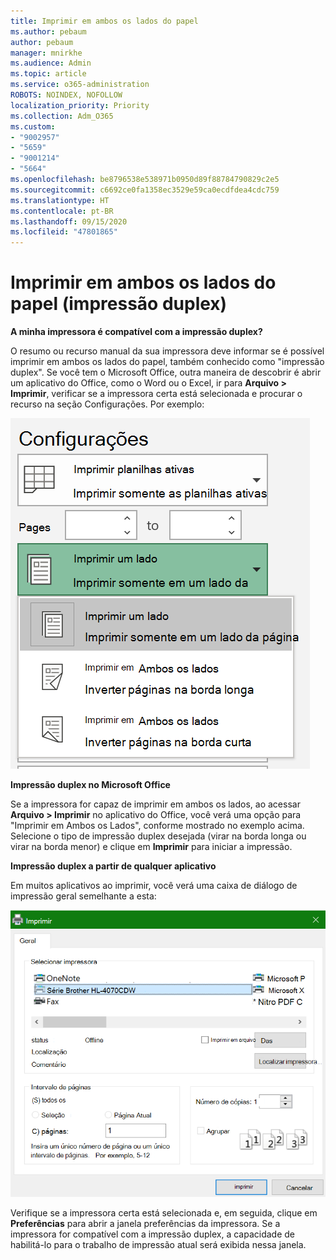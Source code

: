 ```yaml
---
title: Imprimir em ambos os lados do papel
ms.author: pebaum
author: pebaum
manager: mnirkhe
ms.audience: Admin
ms.topic: article
ms.service: o365-administration
ROBOTS: NOINDEX, NOFOLLOW
localization_priority: Priority
ms.collection: Adm_O365
ms.custom:
- "9002957"
- "5659"
- "9001214"
- "5664"
ms.openlocfilehash: be8796538e538971b0950d89f88784790829c2e5
ms.sourcegitcommit: c6692ce0fa1358ec3529e59ca0ecdfdea4cdc759
ms.translationtype: HT
ms.contentlocale: pt-BR
ms.lasthandoff: 09/15/2020
ms.locfileid: "47801865"
---
```

# <a name="printing-on-both-sides-of-paper-duplex-printing"></a>Imprimir em ambos os lados do papel (impressão duplex)

**A minha impressora é compatível com a impressão duplex?**

O resumo ou recurso manual da sua impressora deve informar se é possível imprimir em ambos os lados do papel, também conhecido como "impressão duplex". Se você tem o Microsoft Office, outra maneira de descobrir é abrir um aplicativo do Office, como o Word ou o Excel, ir para **Arquivo > Imprimir**, verificar se a impressora certa está selecionada e procurar o recurso na seção Configurações. Por exemplo: 

![Configurações de Impressora](media/print-settings.png)

**Impressão duplex no Microsoft Office**

Se a impressora for capaz de imprimir em ambos os lados, ao acessar **Arquivo > Imprimir** no aplicativo do Office, você verá uma opção para "Imprimir em Ambos os Lados", conforme mostrado no exemplo acima.  Selecione o tipo de impressão duplex desejada (virar na borda longa ou virar na borda menor) e clique em **Imprimir** para iniciar a impressão.

**Impressão duplex a partir de qualquer aplicativo**

Em muitos aplicativos ao imprimir, você verá uma caixa de diálogo de impressão geral semelhante a esta: 

![Caixa de diálogo Imprimir](media/print-dialog.png)

Verifique se a impressora certa está selecionada e, em seguida, clique em **Preferências** para abrir a janela preferências da impressora. Se a impressora for compatível com a impressão duplex, a capacidade de habilitá-lo para o trabalho de impressão atual será exibida nessa janela.
